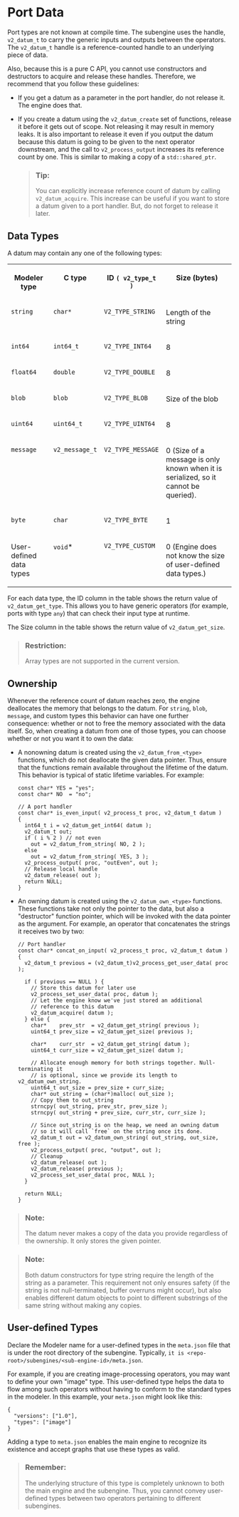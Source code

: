 <!-- loio28a448b0a81a422ebc92269e879f2b72 -->

# Port Data

Port types are not known at compile time. The subengine uses the handle, `v2_datum_t` to carry the generic inputs and outputs between the operators. The `v2_datum_t` handle is a reference-counted handle to an underlying piece of data.

Also, because this is a pure C API, you cannot use constructors and destructors to acquire and release these handles. Therefore, we recommend that you follow these guidelines:

-   If you get a datum as a parameter in the port handler, do not release it. The engine does that.
-   If you create a datum using the `v2_datum_create` set of functions, release it before it gets out of scope. Not releasing it may result in memory leaks. It is also important to release it even if you output the datum because this datum is going to be given to the next operator downstream, and the call to `v2_process_output` increases its reference count by one. This is similar to making a copy of a `std::shared_ptr`.

    > ### Tip:  
    > You can explicitly increase reference count of datum by calling `v2_datum_acquire`. This increase can be useful if you want to store a datum given to a port handler. But, do not forget to release it later.




<a name="loio28a448b0a81a422ebc92269e879f2b72__section_ftx_hzq_zcb"/>

## Data Types

A datum may contain any one of the following types:


<table>
<tr>
<th valign="top">

Modeler type

</th>
<th valign="top">

C type

</th>
<th valign="top">

ID `( v2_type_t )` 

</th>
<th valign="top">

Size \(bytes\)

</th>
</tr>
<tr>
<td valign="top">

`string` 

</td>
<td valign="top">

`char*` 

</td>
<td valign="top">

`V2_TYPE_STRING` 

</td>
<td valign="top">

Length of the string

</td>
</tr>
<tr>
<td valign="top">

`int64` 

</td>
<td valign="top">

`int64_t` 

</td>
<td valign="top">

`V2_TYPE_INT64` 

</td>
<td valign="top">

8

</td>
</tr>
<tr>
<td valign="top">

`float64` 

</td>
<td valign="top">

`double` 

</td>
<td valign="top">

`V2_TYPE_DOUBLE` 

</td>
<td valign="top">

8

</td>
</tr>
<tr>
<td valign="top">

`blob` 

</td>
<td valign="top">

`blob` 

</td>
<td valign="top">

`V2_TYPE_BLOB` 

</td>
<td valign="top">

Size of the blob

</td>
</tr>
<tr>
<td valign="top">

`uint64` 

</td>
<td valign="top">

`uint64_t` 

</td>
<td valign="top">

`V2_TYPE_UINT64` 

</td>
<td valign="top">

8

</td>
</tr>
<tr>
<td valign="top">

`message` 

</td>
<td valign="top">

`v2_message_t` 

</td>
<td valign="top">

`V2_TYPE_MESSAGE` 

</td>
<td valign="top">

0 \(Size of a message is only known when it is serialized, so it cannot be queried\).

</td>
</tr>
<tr>
<td valign="top">

`byte` 

</td>
<td valign="top">

`char` 

</td>
<td valign="top">

`V2_TYPE_BYTE` 

</td>
<td valign="top">

1

</td>
</tr>
<tr>
<td valign="top">

User-defined data types

</td>
<td valign="top">

`void`\*

</td>
<td valign="top">

`V2_TYPE_CUSTOM` 

</td>
<td valign="top">

0 \(Engine does not know the size of user-defined data types.\)

</td>
</tr>
</table>

For each data type, the ID column in the table shows the return value of `v2_datum_get_type`. This allows you to have generic operators \(for example, ports with type `any`\) that can check their input type at runtime.

The Size column in the table shows the return value of `v2_datum_get_size`.

> ### Restriction:  
> Array types are not supported in the current version.



<a name="loio28a448b0a81a422ebc92269e879f2b72__section_xcg_h1r_zcb"/>

## Ownership

Whenever the reference count of datum reaches zero, the engine deallocates the memory that belongs to the datum. For `string`, `blob`, `message`, and custom types this behavior can have one further consequence: whether or not to free the memory associated with the data itself. So, when creating a datum from one of those types, you can choose whether or not you want it to own the data:

-   A nonowning datum is created using the `v2_datum_from_<type>` functions, which do not deallocate the given data pointer. Thus, ensure that the functions remain available throughout the lifetime of the datum. This behavior is typical of static lifetime variables. For example:

    ```
    const char* YES = "yes";
    const char* NO  = "no";
    
    // A port handler
    const char* is_even_input( v2_process_t proc, v2_datum_t datum )
    {
      int64_t i = v2_datum_get_int64( datum );
      v2_datum_t out;
      if ( i % 2 ) // not even
        out = v2_datum_from_string( NO, 2 );
      else
        out = v2_datum_from_string( YES, 3 );
      v2_process_output( proc, "outEven", out );
      // Release local handle
      v2_datum_release( out );
      return NULL;
    }
    ```

-   An owning datum is created using the `v2_datum_own_<type>` functions. These functions take not only the pointer to the data, but also a "destructor" function pointer, which will be invoked with the data pointer as the argument. For example, an operator that concatenates the strings it receives two by two:

    ```
    // Port handler
    const char* concat_on_input( v2_process_t proc, v2_datum_t datum )
    {
      v2_datum_t previous = (v2_datum_t)v2_process_get_user_data( proc );
    
      if ( previous == NULL ) {
        // Store this datum for later use
        v2_process_set_user_data( proc, datum );
        // Let the engine know we've just stored an additional
        // reference to this datum
        v2_datum_acquire( datum );
      } else {
        char*    prev_str  = v2_datum_get_string( previous );
        uint64_t prev_size = v2_datum_get_size( previous );
    
        char*    curr_str  = v2_datum_get_string( datum );
        uint64_t curr_size = v2_datum_get_size( datum );
    
        // Allocate enough memory for both strings together. Null-terminating it
        // is optional, since we provide its length to v2_datum_own_string.
        uint64_t out_size = prev_size + curr_size;
        char* out_string = (char*)malloc( out_size );
        // Copy them to out_string
        strncpy( out_string, prev_str, prev_size );
        strncpy( out_string + prev_size, curr_str, curr_size );
    
        // Since out_string is on the heap, we need an owning datum
        // so it will call `free` on the string once its done.
        v2_datum_t out = v2_datum_own_string( out_string, out_size, free );
        v2_process_output( proc, "output", out );
        // Cleanup
        v2_datum_release( out );
        v2_datum_release( previous );
        v2_process_set_user_data( proc, NULL );
      }
    
      return NULL;
    }
    ```


> ### Note:  
> The datum never makes a copy of the data you provide regardless of the ownership. It only stores the given pointer.

> ### Note:  
> Both datum constructors for type string require the length of the string as a parameter. This requirement not only ensures safety \(if the string is not null-terminated, buffer overruns might occur\), but also enables different datum objects to point to different substrings of the same string without making any copies.



<a name="loio28a448b0a81a422ebc92269e879f2b72__section_om3_cbr_zcb"/>

## User-defined Types

Declare the Modeler name for a user-defined types in the `meta.json` file that is under the root directory of the subengine. Typically, `it is <repo-root>/subengines/<sub-engine-id>/meta.json`.

For example, if you are creating image-processing operators, you may want to define your own "image" type. This user-defined type helps the data to flow among such operators without having to conform to the standard types in the modeler. In this example, your `meta.json` might look like this:

```
{
  "versions": ["1.0"],
  "types": ["image"]
}
```

Adding a type to `meta.json` enables the main engine to recognize its existence and accept graphs that use these types as valid.

> ### Remember:  
> The underlying structure of this type is completely unknown to both the main engine and the subengine. Thus, you cannot convey user-defined types between two operators pertaining to different subengines.

